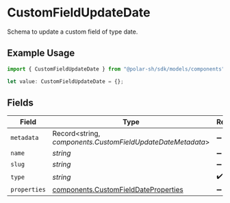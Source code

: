 # CustomFieldUpdateDate

Schema to update a custom field of type date.

## Example Usage

```typescript
import { CustomFieldUpdateDate } from "@polar-sh/sdk/models/components";

let value: CustomFieldUpdateDate = {};
```

## Fields

| Field                                                                                        | Type                                                                                         | Required                                                                                     | Description                                                                                  |
| -------------------------------------------------------------------------------------------- | -------------------------------------------------------------------------------------------- | -------------------------------------------------------------------------------------------- | -------------------------------------------------------------------------------------------- |
| `metadata`                                                                                   | Record<string, *components.CustomFieldUpdateDateMetadata*>                                   | :heavy_minus_sign:                                                                           | N/A                                                                                          |
| `name`                                                                                       | *string*                                                                                     | :heavy_minus_sign:                                                                           | N/A                                                                                          |
| `slug`                                                                                       | *string*                                                                                     | :heavy_minus_sign:                                                                           | N/A                                                                                          |
| `type`                                                                                       | *string*                                                                                     | :heavy_check_mark:                                                                           | N/A                                                                                          |
| `properties`                                                                                 | [components.CustomFieldDateProperties](../../models/components/customfielddateproperties.md) | :heavy_minus_sign:                                                                           | N/A                                                                                          |